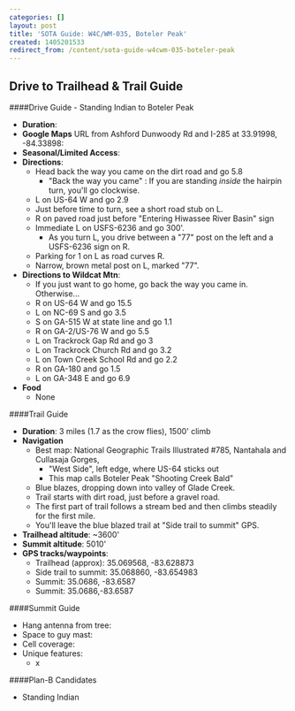 ```yaml
---
categories: []
layout: post
title: 'SOTA Guide: W4C/WM-035, Boteler Peak'
created: 1405201533
redirect_from: /content/sota-guide-w4cwm-035-boteler-peak
---
```

Drive to Trailhead & Trail Guide
--------------------------------------------------------
####Drive Guide - Standing Indian to Boteler Peak

* **Duration**: 
* **Google Maps** URL from Ashford Dunwoody Rd and I-285 at 33.91998, -84.33898: 
* **Seasonal/Limited Access**:
* **Directions**:
    * Head back the way you came on the dirt road and go 5.8
        * "Back the way you came" : If you are standing *inside* the hairpin turn, you'll go clockwise.
    * L on US-64 W and go 2.9
	* Just before time to turn, see a short road stub on L.
	* R on paved road just before "Entering Hiwassee River Basin" sign
	* Immediate L on USFS-6236 and go 300'.
	    * As you turn L, you drive between a "77" post on the left and a USFS-6236 sign on R.
	* Parking for 1 on L as road curves R.
    * Narrow, brown metal post on L, marked "77".
* **Directions to Wildcat Mtn**:
    * If you just want to go home, go back the way you came in.  Otherwise...
    * R on US-64 W and go 15.5
    * L on NC-69 S and go 3.5
    * S on GA-515 W at state line and go 1.1
    * R on GA-2/US-76 W and go 5.5
    * L on Trackrock Gap Rd and go 3
    * L on Trackrock Church Rd and go 3.2
    * L on Town Creek School Rd and go 2.2
    * R on GA-180 and go 1.5
    * L on GA-348 E and go 6.9
* **Food**
    * None

####Trail Guide

* **Duration**: 3 miles (1.7 as the crow flies), 1500' climb
* **Navigation**
    * Best map: National Geographic Trails Illustrated #785, Nantahala and Cullasaja Gorges, 
        * "West Side", left edge, where US-64 sticks out
        * This map calls Boteler Peak "Shooting Creek Bald"
    * Blue blazes, dropping down into valley of Glade Creek.
    * Trail starts with dirt road, just before a gravel road.
    * The first part of trail follows a stream bed and then climbs steadily for the first mile.
    * You'll leave the blue blazed trail at "Side trail to summit" GPS.
* **Trailhead altitude**: ~3600'
* **Summit altitude**: 5010'
* **GPS tracks/waypoints**:
    * Trailhead (approx): 35.069568, -83.628873
    * Side trail to summit: 35.068860, -83.654983
    * Summit: 35.0686, -83.6587
    * Summit: 35.0686,-83.6587

####Summit Guide

* Hang antenna from tree:
* Space to guy mast:
* Cell coverage:
* Unique features:
    * x

####Plan-B Candidates

* Standing Indian
